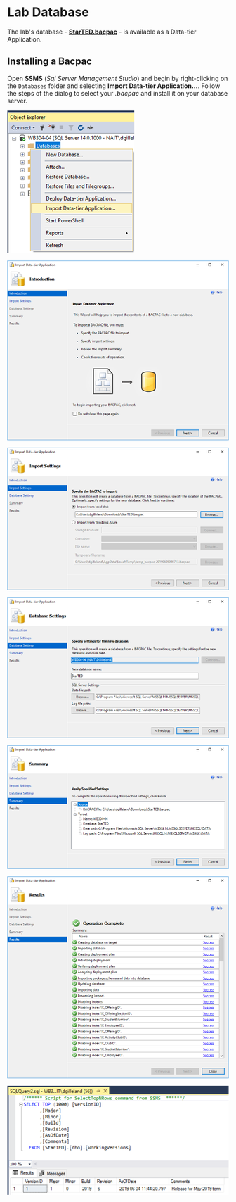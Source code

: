 # Lab Database

The lab's database - [**StarTED.bacpac**](./StarTED.bacpac) - is available as a Data-tier Application.

## Installing a Bacpac

Open **SSMS** (*Sql Server Management Studio*) and begin by right-clicking on the `Databases` folder and selecting **Import Data-tier Application...**. Follow the steps of the dialog to select your *.bacpac* and install it on your database server.

![Step 1](./01-right-click.png)

![Step 2](./02-import.png)

![Step 3](./03-import-bacpac.png)

![Step 4](./04-import-settings.png)

![Step 5](./05-import-summary.png)

![Step 6](./06-import-results.png)

![Step 7](./07-import-check-version.png)
